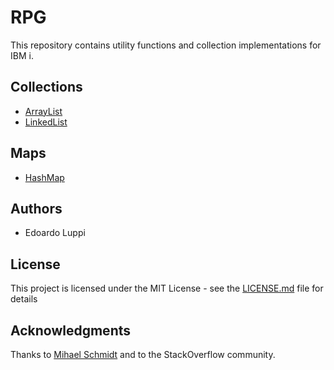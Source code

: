 # RPG
This repository contains utility functions and collection implementations for IBM i.

## Collections
* [ArrayList](QRPGLESRC/ARRAYLIST.RPGLE)
* [LinkedList](QRPGLESRC/LINKEDLIST.RPGLE)

## Maps
* [HashMap](QRPGLESRC/HASHMAP.RPGLE)

## Authors
* Edoardo Luppi

## License
This project is licensed under the MIT License - see the [LICENSE.md](LICENSE.md) file for details

## Acknowledgments
Thanks to [Mihael Schmidt](https://github.com/OSSILE) and to the StackOverflow community.
